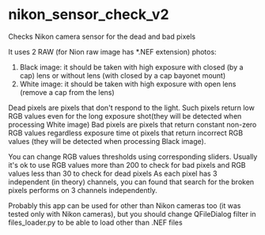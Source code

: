 # nikon_sensor_check_v2
Checks Nikon camera sensor for the dead and bad pixels

It uses 2 RAW (for Nion raw image has *.NEF extension) photos: 
1. Black image: it should be taken with high exposure with closed (by a cap) lens or without lens (with closed by a cap bayonet mount)
2. White image: it should be taken with high exposure with open lens (remove a cap from the lens)

Dead pixels are pixels that don't respond to the light. Such pixels return low RGB values even for the long exposure shot(they will be detected when processing White image)
Bad pixels are pixels that return constant non-zero RGB values regardless exposure time ot pixels that return incorrect RGB values (they will be detected when processing Black image).


You can change RGB values thresholds using corresponding sliders.
Usually it's ok to use RGB values more than 200 to check for bad pixels and RGB values less than 30 to check for dead pixels
As each pixel has 3 independent (in theory) channels, you can found that search for the broken pixels performs on 3 channels independently.

Probably this app can be used for other than Nikon cameras too (it was tested only with Nikon cameras), but you should change QFileDialog filter in files_loader.py to be able to load other than .NEF files
